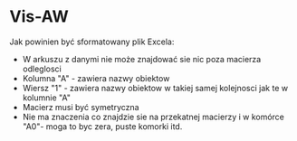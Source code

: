 # Vis-AW

Jak powinien być sformatowany plik Excela:

  - W arkuszu z danymi nie może znajdować sie nic poza macierza odleglosci
  - Kolumna "A" - zawiera nazwy obiektow
  - Wiersz "1" -  zawiera nazwy obiektow w takiej samej kolejnosci jak te w kolumnie "A"
  - Macierz musi być symetryczna
  - Nie ma znaczenia co znajdzie sie na przekatnej macierzy i w komórce "A0"- moga to byc zera, puste komorki itd.

